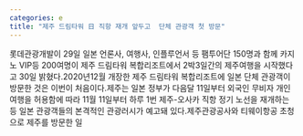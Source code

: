 ```yaml
---
categories: e
title: "제주 드림타워 日 직항 재개 앞두고  단체 관광객 첫 방문"
---
```

롯데관광개발이 29일 일본 언론사, 여행사, 인플루언서 등 팸투어단 150명과 함께 카지노 VIP등 200여명이 제주 드림타워 복합리조트에서 2박3일간의 제주여행을 시작했다고 30일 밝혔다.2020년12월 개장한 제주 드림타워 복합리조트에 일본 단체 관광객이 방문한 것은 이번이 처음이다.제주는 일본 정부가 다음달 11일부터 외국인 무비자 개인 여행을 허용함에 따라 11월 11일부터 하루 1번 제주-오사카 직항 정기 노선을 재개하는 등 일본 관광객들의 본격적인 관광러시가 예고돼 있다.제주관광공사와 티웨이항공 초청으로 제주를 방문한 일